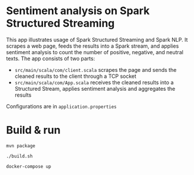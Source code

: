 # Sentiment analysis on Spark Structured Streaming

This app illustrates usage of Spark Structured Streaming and Spark NLP. It scrapes a web page, feeds the results into a Spark stream, and applies sentiment analysis to count the number of positive, negative, and neutral texts.
The app consists of two parts:
- `src/main/scala/com/client.scala` scrapes the page and sends the cleaned results to the client through a TCP socket
- `src/main/scala/com/App.scala` receives the cleaned results into a Structured Stream, applies sentiment analysis and aggregates the results

Configurations are in `application.properties`

# Build & run

```
mvn package

./build.sh

docker-compose up

```

